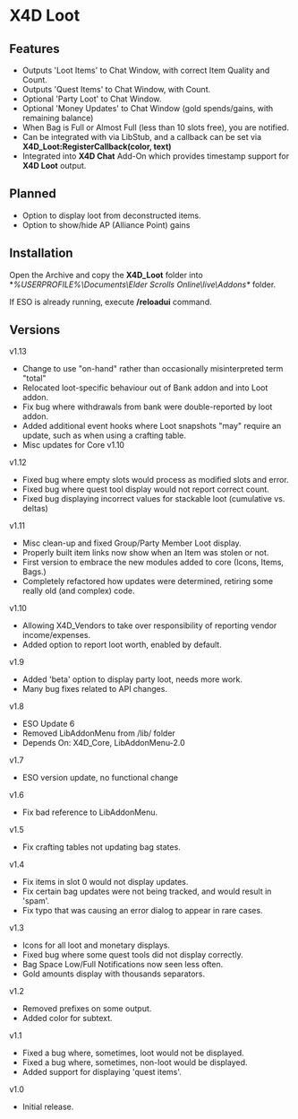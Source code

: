 # X4D **Loot**

## Features

- Outputs 'Loot Items' to Chat Window, with correct Item Quality and Count.
- Outputs 'Quest Items' to Chat Window, with Count.
- Optional 'Party Loot' to Chat Window.
- Optional 'Money Updates' to Chat Window (gold spends/gains, with remaining balance)
- When Bag is Full or Almost Full (less than 10 slots free), you are notified.
- Can be integrated with via LibStub, and a callback can be set via **X4D_Loot:RegisterCallback(color, text)**
- Integrated into **X4D Chat** Add-On which provides timestamp support for **X4D Loot** output.

## Planned

- Option to display loot from deconstructed items.
- Option to show/hide AP (Alliance Point) gains

## Installation

Open the Archive and copy the **X4D_Loot** folder into **%USERPROFILE%\Documents\Elder Scrolls Online\live\Addons\** folder.

If ESO is already running, execute **/reloadui** command.

## Versions

v1.13

- Change to use "on-hand" rather than occasionally misinterpreted term "total"
- Relocated loot-specific behaviour out of Bank addon and into Loot addon.
- Fix bug where withdrawals from bank were double-reported by loot addon.
- Added additional event hooks where Loot snapshots "may" require an update, such as when using a crafting table.
- Misc updates for Core v1.10

v1.12

- Fixed bug where empty slots would process as modified slots and error.
- Fixed bug where quest tool display would not report correct count.
- Fixed bug displaying incorrect values for stackable loot (cumulative vs. deltas)

v1.11

- Misc clean-up and fixed Group/Party Member Loot display.
- Properly built item links now show when an Item was stolen or not.
- First version to embrace the new modules added to core (Icons, Items, Bags.)
- Completely refactored how updates were determined, retiring some really old (and complex) code.

v1.10

- Allowing X4D_Vendors to take over responsibility of reporting vendor income/expenses.
- Added option to report loot worth, enabled by default.

v1.9

- Added 'beta' option to display party loot, needs more work.
- Many bug fixes related to API changes.

v1.8

- ESO Update 6
- Removed LibAddonMenu from /lib/ folder
- Depends On: X4D_Core, LibAddonMenu-2.0

v1.7

- ESO version update, no functional change

v1.6

- Fix bad reference to LibAddonMenu.

v1.5

- Fix crafting tables not updating bag states.

v1.4

- Fix items in slot 0 would not display updates.
- Fix certain bag updates were not being tracked, and would result in 'spam'.
- Fix typo that was causing an error dialog to appear in rare cases.

v1.3

- Icons for all loot and monetary displays.
- Fixed bug where some quest tools did not display correctly.
- Bag Space Low/Full Notifications now seen less often.
- Gold amounts display with thousands separators.

v1.2

- Removed prefixes on some output.
- Added color for subtext.

v1.1

- Fixed a bug where, sometimes, loot would not be displayed.
- Fixed a bug where, sometimes, non-loot would be displayed.
- Added support for displaying 'quest items'.

v1.0

- Initial release.
